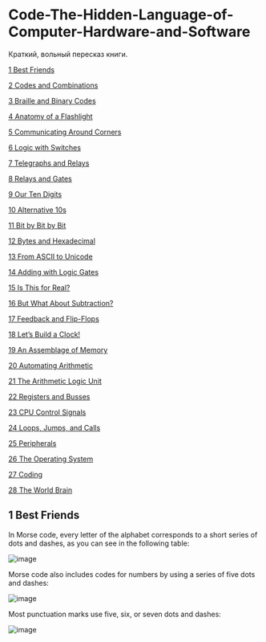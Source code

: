 # Code-The-Hidden-Language-of-Computer-Hardware-and-Software
Краткий, вольный пересказ книги.

[1 Best Friends](##1-best-friends)

[2 Codes and Combinations]()

[3 Braille and Binary Codes]()

[4 Anatomy of a Flashlight]()

[5 Communicating Around Corners]()

[6 Logic with Switches]()

[7 Telegraphs and Relays]()

[8 Relays and Gates]()

[9 Our Ten Digits]()

[10 Alternative 10s]()

[11 Bit by Bit by Bit]()

[12 Bytes and Hexadecimal]()

[13 From ASCII to Unicode]()

[14 Adding with Logic Gates]()

[15 Is This for Real?]()

[16 But What About Subtraction?]()

[17 Feedback and Flip-Flops]()

[18 Let’s Build a Clock!]()

[19 An Assemblage of Memory]()

[20 Automating Arithmetic]()

[21 The Arithmetic Logic Unit]()

[22 Registers and Busses]()

[23 CPU Control Signals]()

[24 Loops, Jumps, and Calls]()

[25 Peripherals]()

[26 The Operating System]()

[27 Coding]()

[28 The World Brain]()


## 1 Best Friends

In Morse code, every letter of the alphabet corresponds to a short series of dots and dashes, as you can see in the following table:

![image](https://github.com/NasamR/Code-The-Hidden-Language-of-Computer-Hardware-and-Software/assets/60060399/4c6ce2ed-cee1-41ac-8722-fdf7f10ee2f4)

Morse code also includes codes for numbers by using a series of five dots and dashes:

![image](https://github.com/NasamR/Code-The-Hidden-Language-of-Computer-Hardware-and-Software/assets/60060399/c154922a-a936-4706-89fe-37f4450b9cc8)

Most punctuation marks use five, six, or seven dots and dashes:

![image](https://github.com/NasamR/Code-The-Hidden-Language-of-Computer-Hardware-and-Software/assets/60060399/7d83120c-5a7e-4922-b3da-85d35300cb8f)
